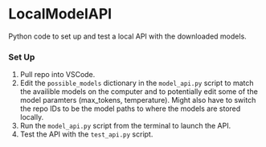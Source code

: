 # LocalModelAPI
Python code to set up and test a local API with the downloaded models. 

### Set Up
1. Pull repo into VSCode.
2. Edit the `possible_models` dictionary in the `model_api.py` script to match the availible models on the computer and to potentially edit some of the model paramters (max_tokens, temperature). Might also have to switch the repo IDs to be the model paths to where the models are stored locally.  
3. Run the `model_api.py` script from the terminal to launch the API.
4. Test the API with the `test_api.py` script.
